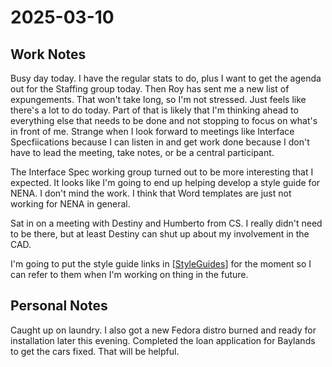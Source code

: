 # 2025-03-10

## Work Notes

Busy day today. I have the regular stats to do, plus I want to get the agenda out for the Staffing group today. Then Roy has sent me a new list of expungements. That won't take long, so I'm not stressed. Just feels like there's a lot to do today. Part of that is likely that I'm thinking ahead to everything else that needs to be done and not stopping to focus on what's in front of me. Strange when I look forward to meetings like Interface Specfiications because I can listen in and get work done because I don't have to lead the meeting, take notes, or be a central participant.

The Interface Spec working group turned out to be more interesting that I expected. It looks like I'm going to end up helping develop a style guide for NENA. I don't mind the work. I think that Word templates are just not working for NENA in general.

Sat in on a meeting with Destiny and Humberto from CS. I really didn't need to be there, but at least Destiny can shut up about my involvement in the CAD.

I'm going to put the style guide links in [[StyleGuides]] for the moment so I can refer to them when I'm working on thing in the future.

## Personal Notes

Caught up on laundry. I also got a new Fedora distro burned and ready for installation later this evening. Completed the loan application for Baylands to get the cars fixed. That will be helpful.


[//begin]: # "Autogenerated link references for markdown compatibility"
[StyleGuides]: StyleGuides.md "StyleGuides"
[//end]: # "Autogenerated link references"
